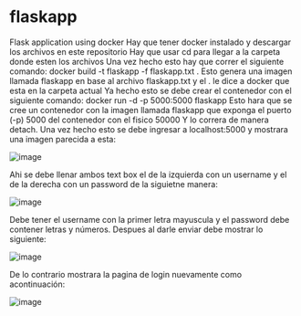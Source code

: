 # flaskapp
Flask application using docker
Hay que tener docker instalado y descargar los archivos en este repositorio
Hay que usar cd para llegar a la carpeta donde esten los archivos
Una vez hecho esto hay que correr el siguiente comando: docker build -t flaskapp -f flaskapp.txt .
Esto genera una imagen llamada flaskapp en base al archivo flaskapp.txt y el . le dice a docker que esta en la carpeta actual
Ya hecho esto se debe crear el contenedor con el siguiente comando: docker run -d -p 5000:5000 flaskapp
Esto hara que se cree un contenedor con la imagen llamada flaskapp que exponga el puerto (-p) 5000 del contenedor con el fisico 50000
Y lo correra de manera detach.
Una vez hecho esto se debe ingresar a localhost:5000 y mostrara una imagen parecida a esta:

![image](https://user-images.githubusercontent.com/61640540/224519942-9f1de646-3647-499f-acab-7918f918ef83.png)


Ahi se debe llenar ambos text box el de la izquierda con un username y el de la derecha con un password de la siguietne manera:


![image](https://user-images.githubusercontent.com/61640540/224519974-b8f7ba03-2f94-4d56-9c56-e1dd68c2e2d9.png)


Debe tener el username con la primer letra mayuscula y el password debe contener letras y números.
Despues al darle enviar debe mostrar lo siguiente:

![image](https://user-images.githubusercontent.com/61640540/224519996-7e317262-7d24-46e4-87c9-20b798837a53.png)

De lo contrario mostrara la pagina de login nuevamente como acontinuación:

![image](https://user-images.githubusercontent.com/61640540/224520003-e0481ef4-a559-4b74-92f3-677f3d5eee4b.png)
